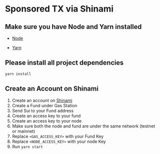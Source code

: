 # Sponsored TX via Shinami

## Make sure you have Node and Yarn installed

- [Node](https://nodejs.org/en/)

- [Yarn](https://yarnpkg.com/)

## Please install all project dependencies

```console
yarn install
```

## Create an Account on Shinami

1.  Create an account on [Shinami](https://www.shinami.com/)
2.  Create a Fund under Gas Station
3.  Send Sui to your Fund address
4.  Create an access key to your fund
5.  Create an access key to your node
6.  Make sure both the node and fund are under the same network (testnet or mainnet)
7.  Replace `<GAS_ACCESS_KEY>` with your Fund Key
8.  Replace `<NODE_ACCESS_KEY>` with your node Key
9.  Run `yarn start`
